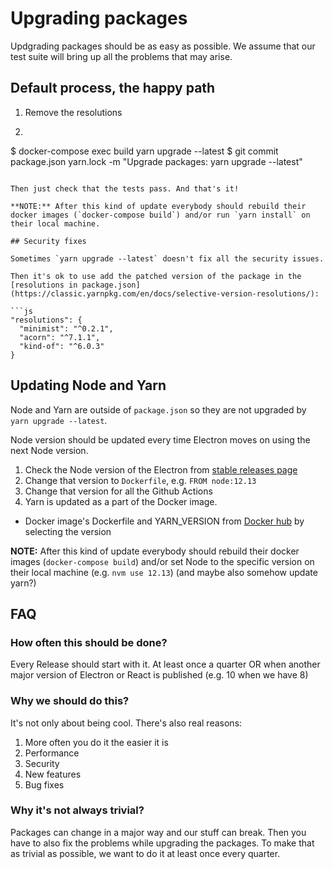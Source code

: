 # Upgrading packages

Updgrading packages should be as easy as possible. We assume that our test suite will bring up all the problems that may arise.

## Default process, the happy path

1. Remove the resolutions

2. ```shell
$ docker-compose exec build yarn upgrade --latest
$ git commit package.json yarn.lock -m "Upgrade packages: yarn upgrade --latest"
```

Then just check that the tests pass. And that's it!

**NOTE:** After this kind of update everybody should rebuild their docker images (`docker-compose build`) and/or run `yarn install` on their local machine.

## Security fixes

Sometimes `yarn upgrade --latest` doesn't fix all the security issues.

Then it's ok to use add the patched version of the package in the [resolutions in package.json](https://classic.yarnpkg.com/en/docs/selective-version-resolutions/):

```js
"resolutions": {
  "minimist": "^0.2.1",
  "acorn": "^7.1.1",
  "kind-of": "^6.0.3"
}
```

## Updating Node and Yarn

Node and Yarn are outside of `package.json` so they are not upgraded by `yarn upgrade --latest`.

Node version should be updated every time Electron moves on using the next Node version.

1. Check the Node version of the Electron from [stable releases page](https://www.electronjs.org/releases/stable)
1. Change that version to `Dockerfile`, e.g. `FROM node:12.13`
2. Change that version for all the Github Actions
1. Yarn is updated as a part of the Docker image.
  * Docker image's Dockerfile and YARN_VERSION from [Docker hub](https://hub.docker.com/_/node/) by selecting the version

**NOTE:** After this kind of update everybody should rebuild their docker images (`docker-compose build`) and/or set Node to the specific version on their local machine (e.g. `nvm use 12.13`) (and maybe also somehow update yarn?)

## FAQ

### How often this should be done?

Every Release should start with it. At least once a quarter OR when another major version of Electron or React is published (e.g. 10 when we have 8)

### Why we should do this?

It's not only about being cool. There's also real reasons:

1. More often you do it the easier it is
1. Performance
1. Security
1. New features
1. Bug fixes

### Why it's not always trivial?

Packages can change in a major way and our stuff can break. Then you have to also fix the problems while upgrading the packages. To make that as trivial as possible, we want to do it at least once every quarter.

